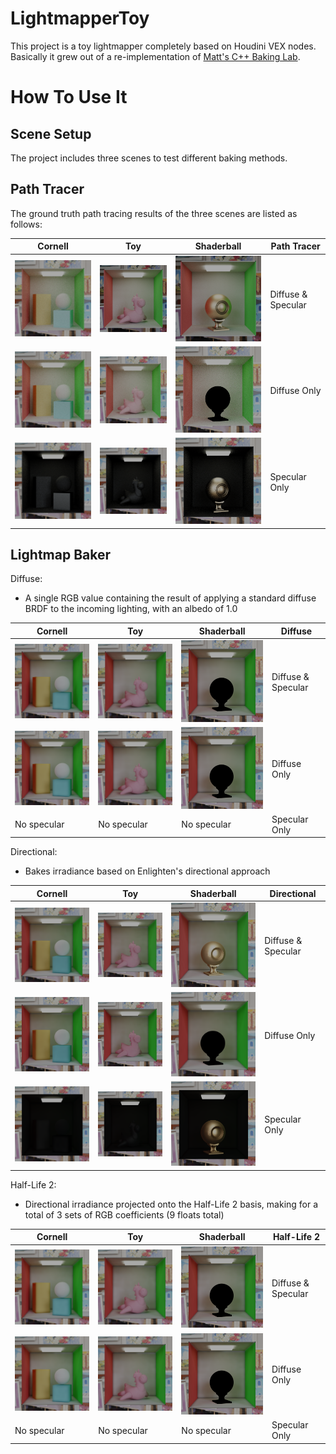 # LightmapperToy

This project is a toy lightmapper completely based on Houdini VEX nodes. Basically it grew out of a re-implementation of <a href="https://mynameismjp.wordpress.com/2016/10/09/sg-series-part-6-step-into-the-baking-lab/" target="_blank">Matt's C++ Baking Lab</a>.

# How To Use It

## Scene Setup

The project includes three scenes to test different baking methods. 

## Path Tracer

The ground truth path tracing results of the three scenes are listed as follows:

| Cornell | Toy  | Shaderball | Path Tracer |
| --- | ---  | --- | --- |
| <img src="images/ground_truth_cornell.png" width="250"/> | <img src="images/ground_truth_toy.png" width="250"/> | <img src="images/ground_truth_shaderball.png" width="250"/> | Diffuse & Specular |
| <img src="images/ground_truth_diffuse_only_cornell.png" width="250"/> | <img src="images/ground_truth_diffuse_only_toy.png" width="250"/> | <img src="images/ground_truth_diffuse_only_shaderball.png" width="250"/> | Diffuse Only |
| <img src="images/ground_truth_specular_only_cornell.png" width="250"/> | <img src="images/ground_truth_specular_only_toy.png" width="250"/> | <img src="images/ground_truth_specular_only_shaderball.png" width="250"/> | Specular Only |

## Lightmap Baker

Diffuse:
* A single RGB value containing the result of applying a standard diffuse BRDF to the incoming lighting, with an albedo of 1.0

| Cornell | Toy  | Shaderball | Diffuse |
| --- | ---  | --- | --- |
| <img src="images/baker_diffuse_cornell.png" width="250"/> | <img src="images/baker_diffuse_toy.png" width="250"/> | <img src="images/baker_diffuse_shaderball.png" width="250"/> | Diffuse & Specular |
| <img src="images/baker_diffuse_cornell.png" width="250"/> | <img src="images/baker_diffuse_toy.png" width="250"/> | <img src="images/baker_diffuse_shaderball.png" width="250"/> | Diffuse Only |
| No specular | No specular | No specular | Specular Only |

Directional:
* Bakes irradiance based on Enlighten's directional approach

| Cornell | Toy  | Shaderball | Directional |
| --- | ---  | --- | --- |
| <img src="images/baker_directional_cornell.png" width="250"/> | <img src="images/baker_directional_toy.png" width="250"/> | <img src="images/baker_directional_shaderball.png" width="250"/> | Diffuse & Specular |
| <img src="images/baker_directional_diffuse_only_cornell.png" width="250"/> | <img src="images/baker_directional_diffuse_only_toy.png" width="250"/> | <img src="images/baker_directional_diffuse_only_shaderball.png" width="250"/> | Diffuse Only |
| <img src="images/baker_directional_specular_only_cornell.png" width="250"/> | <img src="images/baker_directional_specular_only_toy.png" width="250"/> | <img src="images/baker_directional_specular_only_shaderball.png" width="250"/> | Specular Only |

Half-Life 2:
* Directional irradiance projected onto the Half-Life 2 basis, making for a total of 3 sets of RGB coefficients (9 floats total)

| Cornell | Toy  | Shaderball | Half-Life 2 |
| --- | ---  | --- | --- |
| <img src="images/baker_hl2_cornell.png" width="250"/> | <img src="images/baker_hl2_toy.png" width="250"/> | <img src="images/baker_hl2_shaderball.png" width="250"/> | Diffuse & Specular |
| <img src="images/baker_hl2_cornell.png" width="250"/> | <img src="images/baker_hl2_toy.png" width="250"/> | <img src="images/baker_hl2_shaderball.png" width="250"/> | Diffuse Only |
| No specular | No specular | No specular | Specular Only |
